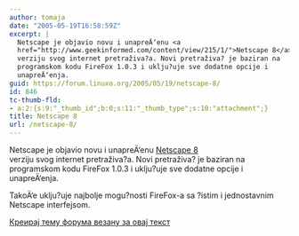 ```yaml
---
author: tomaja
date: "2005-05-19T16:58:59Z"
excerpt: |
  Netscape je objavio novu i unapreÄ‘enu <a
  href="http://www.geekinformed.com/content/view/215/1/">Netscape 8</a>
  verziju svog internet pretraživa?a. Novi pretraživa? je baziran na
  programskom kodu FireFox 1.0.3 i uklju?uje sve dodatne opcije i
  unapreÄ‘enja.
guid: https://forum.linuxo.org/2005/05/19/netscape-8/
id: 846
tc-thumb-fld:
- a:2:{s:9:"_thumb_id";b:0;s:11:"_thumb_type";s:10:"attachment";}
title: Netscape 8
url: /netscape-8/
---
```

Netscape je objavio novu i unapreÄ‘enu [Netscape 8](http://www.geekinformed.com/content/view/215/1/)  
verziju svog internet pretraživa?a. Novi pretraživa? je baziran na  
programskom kodu FireFox 1.0.3 i uklju?uje sve dodatne opcije i  
unapreÄ‘enja.<!--break-->

  
TakoÄ‘e uklju?uje najbolje mogu?nosti FireFox-a sa ?istim i jednostavnim  
Netscape interfejsom.

[Креирај тему форума везану за овај текст](https://linuxo.org/nova-tema-na-forumu/?se_pid=846)